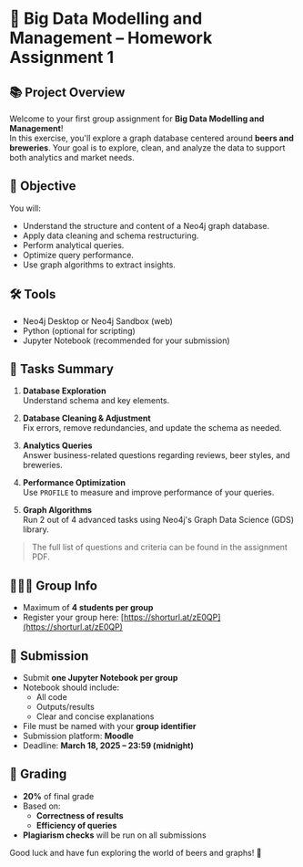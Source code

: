 # 🍺 Big Data Modelling and Management – Homework Assignment 1

## 📚 Project Overview

Welcome to your first group assignment for **Big Data Modelling and Management**!  
In this exercise, you'll explore a graph database centered around **beers and breweries**. Your goal is to explore, clean, and analyze the data to support both analytics and market needs.

## 🧠 Objective

You will:
- Understand the structure and content of a Neo4j graph database.
- Apply data cleaning and schema restructuring.
- Perform analytical queries.
- Optimize query performance.
- Use graph algorithms to extract insights.

## 🛠️ Tools

- Neo4j Desktop or Neo4j Sandbox (web)
- Python (optional for scripting)
- Jupyter Notebook (recommended for your submission)

## 🧩 Tasks Summary

1. **Database Exploration**  
   Understand schema and key elements.

2. **Database Cleaning & Adjustment**  
   Fix errors, remove redundancies, and update the schema as needed.

3. **Analytics Queries**  
   Answer business-related questions regarding reviews, beer styles, and breweries.

4. **Performance Optimization**  
   Use `PROFILE` to measure and improve performance of your queries.

5. **Graph Algorithms**  
   Run 2 out of 4 advanced tasks using Neo4j's Graph Data Science (GDS) library.

> The full list of questions and criteria can be found in the assignment PDF.

## 🧑‍🤝‍🧑 Group Info

- Maximum of **4 students per group**  
- Register your group here: [https://shorturl.at/zE0QP](https://shorturl.at/zE0QP)

## 📅 Submission

- Submit **one Jupyter Notebook per group**
- Notebook should include:
  - All code
  - Outputs/results
  - Clear and concise explanations
- File must be named with your **group identifier**
- Submission platform: **Moodle**
- Deadline: **March 18, 2025 – 23:59 (midnight)**

## 🧮 Grading

- **20%** of final grade
- Based on:
  - **Correctness of results**
  - **Efficiency of queries**
- **Plagiarism checks** will be run on all submissions

Good luck and have fun exploring the world of beers and graphs! 🍻
